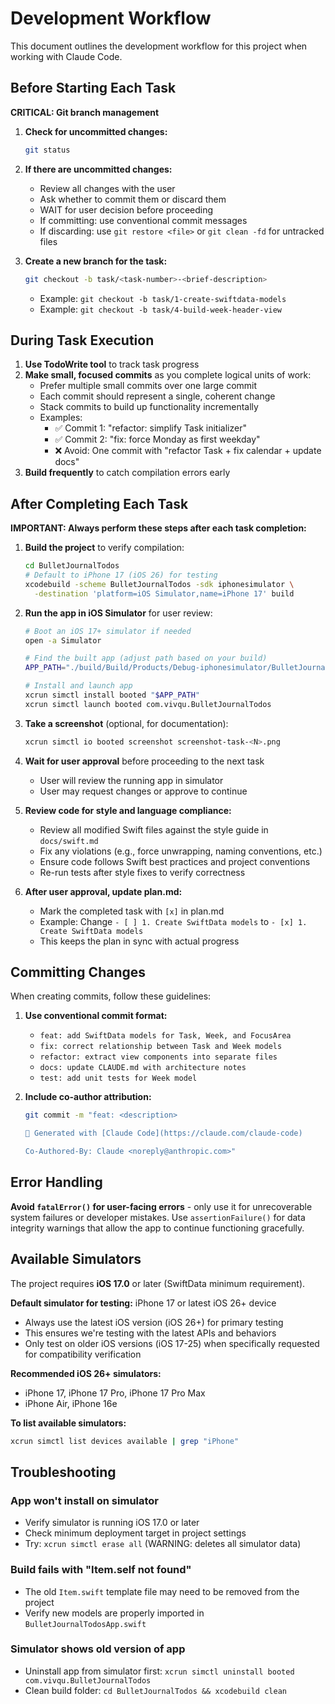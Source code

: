 # Development Workflow

This document outlines the development workflow for this project when working with Claude Code.

## Before Starting Each Task

**CRITICAL: Git branch management**

1. **Check for uncommitted changes:**
   ```bash
   git status
   ```

2. **If there are uncommitted changes:**
   - Review all changes with the user
   - Ask whether to commit them or discard them
   - WAIT for user decision before proceeding
   - If committing: use conventional commit messages
   - If discarding: use `git restore <file>` or `git clean -fd` for untracked files

3. **Create a new branch for the task:**
   ```bash
   git checkout -b task/<task-number>-<brief-description>
   ```
   - Example: `git checkout -b task/1-create-swiftdata-models`
   - Example: `git checkout -b task/4-build-week-header-view`

## During Task Execution

1. **Use TodoWrite tool** to track task progress
2. **Make small, focused commits** as you complete logical units of work:
   - Prefer multiple small commits over one large commit
   - Each commit should represent a single, coherent change
   - Stack commits to build up functionality incrementally
   - Examples:
     - ✅ Commit 1: "refactor: simplify Task initializer"
     - ✅ Commit 2: "fix: force Monday as first weekday"
     - ❌ Avoid: One commit with "refactor Task + fix calendar + update docs"
3. **Build frequently** to catch compilation errors early

## After Completing Each Task

**IMPORTANT: Always perform these steps after each task completion:**

1. **Build the project** to verify compilation:
   ```bash
   cd BulletJournalTodos
   # Default to iPhone 17 (iOS 26) for testing
   xcodebuild -scheme BulletJournalTodos -sdk iphonesimulator \
     -destination 'platform=iOS Simulator,name=iPhone 17' build
   ```

2. **Run the app in iOS Simulator** for user review:
   ```bash
   # Boot an iOS 17+ simulator if needed
   open -a Simulator

   # Find the built app (adjust path based on your build)
   APP_PATH="./build/Build/Products/Debug-iphonesimulator/BulletJournalTodos.app"

   # Install and launch app
   xcrun simctl install booted "$APP_PATH"
   xcrun simctl launch booted com.vivqu.BulletJournalTodos
   ```

3. **Take a screenshot** (optional, for documentation):
   ```bash
   xcrun simctl io booted screenshot screenshot-task-<N>.png
   ```

4. **Wait for user approval** before proceeding to the next task
   - User will review the running app in simulator
   - User may request changes or approve to continue

5. **Review code for style and language compliance:**
   - Review all modified Swift files against the style guide in `docs/swift.md`
   - Fix any violations (e.g., force unwrapping, naming conventions, etc.)
   - Ensure code follows Swift best practices and project conventions
   - Re-run tests after style fixes to verify correctness

6. **After user approval, update plan.md:**
   - Mark the completed task with `[x]` in plan.md
   - Example: Change `- [ ] 1. Create SwiftData models` to `- [x] 1. Create SwiftData models`
   - This keeps the plan in sync with actual progress

## Committing Changes

When creating commits, follow these guidelines:

1. **Use conventional commit format:**
   - `feat: add SwiftData models for Task, Week, and FocusArea`
   - `fix: correct relationship between Task and Week models`
   - `refactor: extract view components into separate files`
   - `docs: update CLAUDE.md with architecture notes`
   - `test: add unit tests for Week model`

2. **Include co-author attribution:**
   ```bash
   git commit -m "feat: <description>

   🤖 Generated with [Claude Code](https://claude.com/claude-code)

   Co-Authored-By: Claude <noreply@anthropic.com>"
   ```

## Error Handling

**Avoid `fatalError()` for user-facing errors** - only use it for unrecoverable system failures or developer mistakes. Use `assertionFailure()` for data integrity warnings that allow the app to continue functioning gracefully.

## Available Simulators

The project requires **iOS 17.0** or later (SwiftData minimum requirement).

**Default simulator for testing:** iPhone 17 or latest iOS 26+ device
- Always use the latest iOS version (iOS 26+) for primary testing
- This ensures we're testing with the latest APIs and behaviors
- Only test on older iOS versions (iOS 17-25) when specifically requested for compatibility verification

**Recommended iOS 26+ simulators:**
- iPhone 17, iPhone 17 Pro, iPhone 17 Pro Max
- iPhone Air, iPhone 16e

**To list available simulators:**
```bash
xcrun simctl list devices available | grep "iPhone"
```

## Troubleshooting

### App won't install on simulator
- Verify simulator is running iOS 17.0 or later
- Check minimum deployment target in project settings
- Try: `xcrun simctl erase all` (WARNING: deletes all simulator data)

### Build fails with "Item.self not found"
- The old `Item.swift` template file may need to be removed from the project
- Verify new models are properly imported in `BulletJournalTodosApp.swift`

### Simulator shows old version of app
- Uninstall app from simulator first: `xcrun simctl uninstall booted com.vivqu.BulletJournalTodos`
- Clean build folder: `cd BulletJournalTodos && xcodebuild clean`
